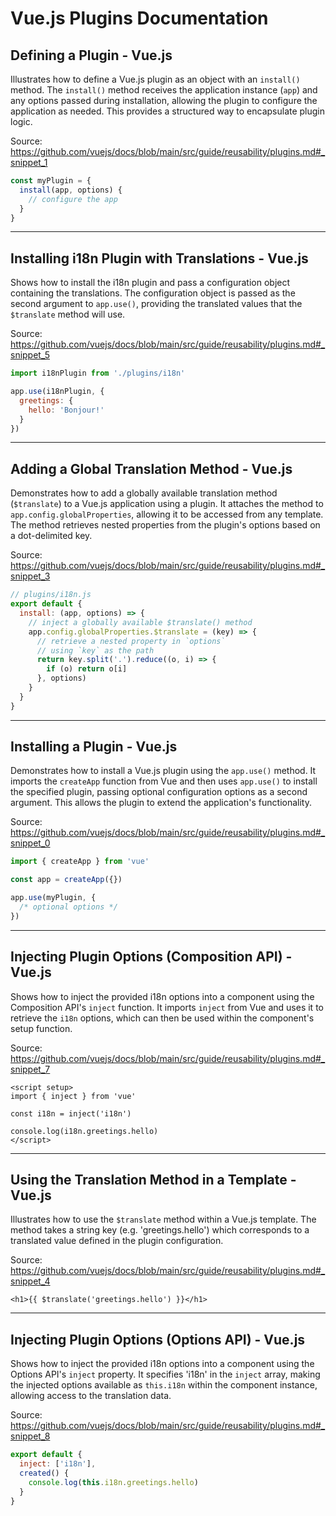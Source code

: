 # Vue.js Plugins Documentation

## Defining a Plugin - Vue.js

Illustrates how to define a Vue.js plugin as an object with an `install()` method. The `install()` method receives the application instance (`app`) and any options passed during installation, allowing the plugin to configure the application as needed. This provides a structured way to encapsulate plugin logic.

Source: https://github.com/vuejs/docs/blob/main/src/guide/reusability/plugins.md#_snippet_1

```javascript
const myPlugin = {
  install(app, options) {
    // configure the app
  }
}
```

---

## Installing i18n Plugin with Translations - Vue.js

Shows how to install the i18n plugin and pass a configuration object containing the translations. The configuration object is passed as the second argument to `app.use()`, providing the translated values that the `$translate` method will use.

Source: https://github.com/vuejs/docs/blob/main/src/guide/reusability/plugins.md#_snippet_5

```javascript
import i18nPlugin from './plugins/i18n'

app.use(i18nPlugin, {
  greetings: {
    hello: 'Bonjour!'
  }
})
```

---

## Adding a Global Translation Method - Vue.js

Demonstrates how to add a globally available translation method (`$translate`) to a Vue.js application using a plugin. It attaches the method to `app.config.globalProperties`, allowing it to be accessed from any template. The method retrieves nested properties from the plugin's options based on a dot-delimited key.

Source: https://github.com/vuejs/docs/blob/main/src/guide/reusability/plugins.md#_snippet_3

```javascript
// plugins/i18n.js
export default {
  install: (app, options) => {
    // inject a globally available $translate() method
    app.config.globalProperties.$translate = (key) => {
      // retrieve a nested property in `options`
      // using `key` as the path
      return key.split('.').reduce((o, i) => {
        if (o) return o[i]
      }, options)
    }
  }
}
```

---

## Installing a Plugin - Vue.js

Demonstrates how to install a Vue.js plugin using the `app.use()` method. It imports the `createApp` function from Vue and then uses `app.use()` to install the specified plugin, passing optional configuration options as a second argument. This allows the plugin to extend the application's functionality.

Source: https://github.com/vuejs/docs/blob/main/src/guide/reusability/plugins.md#_snippet_0

```javascript
import { createApp } from 'vue'

const app = createApp({})

app.use(myPlugin, {
  /* optional options */
})
```

---

## Injecting Plugin Options (Composition API) - Vue.js

Shows how to inject the provided i18n options into a component using the Composition API's `inject` function. It imports `inject` from Vue and uses it to retrieve the `i18n` options, which can then be used within the component's setup function.

Source: https://github.com/vuejs/docs/blob/main/src/guide/reusability/plugins.md#_snippet_7

```vue
<script setup>
import { inject } from 'vue'

const i18n = inject('i18n')

console.log(i18n.greetings.hello)
</script>
```

---

## Using the Translation Method in a Template - Vue.js

Illustrates how to use the `$translate` method within a Vue.js template.  The method takes a string key (e.g. 'greetings.hello') which corresponds to a translated value defined in the plugin configuration.

Source: https://github.com/vuejs/docs/blob/main/src/guide/reusability/plugins.md#_snippet_4

```vue-html
<h1>{{ $translate('greetings.hello') }}</h1>
```

---

## Injecting Plugin Options (Options API) - Vue.js

Shows how to inject the provided i18n options into a component using the Options API's `inject` property. It specifies 'i18n' in the `inject` array, making the injected options available as `this.i18n` within the component instance, allowing access to the translation data.

Source: https://github.com/vuejs/docs/blob/main/src/guide/reusability/plugins.md#_snippet_8

```javascript
export default {
  inject: ['i18n'],
  created() {
    console.log(this.i18n.greetings.hello)
  }
}
```
